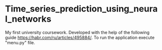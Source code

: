 # Time_series_prediction_using_neural_networks
My first university coursework.
Developed with the help of the following guide https://habr.com/ru/articles/495884/.
To run the application execute "menu.py" file.
